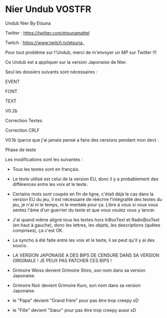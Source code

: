 # Nier Undub VOSTFR
Undub Nier By Etsuna

Twitter : https://twitter.com/etsunamattel

Twitch : https://www.twitch.tv/etsuna_

Pour tout problème sur l'Undub, merci de m'envoyer un MP sur Twitter !!!

Ce Undub est a appliquer sur la version Japonaise de Nier.

Seul les dossiers suivants sont nécessaires :

  EVENT
  
  FONT
  
  TEXT
  
V0.2b

Correction Textes

Correction CRLF
 
V0.1b (parce que j'ai jamais pensé a faire des versions pendant mon dev) :

Phase de teste
  
Les modifications sont les suivantes : 

  - Tous les textes sont en français.
  
  - Le texte utilisé est celui de la version EU, donc il y a probablement des différences entre les voix et le texte.
  
  - Certains mots sont coupés en fin de ligne, c'était déjà le cas dans la version EU du jeu,
  il est nécessaire de réécrire l'intégralité des textes du jeu, je n'ai ni le temps, ni le mentale pour ça.
  Libre à vous si vous vous sentez l'âme d'un guerrier du texte et que vous voulez vous y lancer.
  
  - J'ai quand même aligné tous les textes hors InBoxText et RadioBoxText (en haut à gauche), donc les lettres,
  les objets, les descriptions (quêtes comprises), ça c'est OK.
  
  - La syncho à été faite entre les voix et le texte, il se peut qu'il y ai des soucis.
  
  - LA VERSION JAPONAISE A DES BIPS DE CENSURE DANS SA VERSION ORIGINALE ! JE PEUX PAS PATCHER CES BIPS !
  
  - Grimoire Weiss devient Grimoire Shiro, son nom dans sa version Japonaise.
  
  - Grimoire Noir devient Grimoire Kuro, son nom dans sa version Japonaise.
  
  - le "Papa" devient "Grand frère" pour pas être trop creepy xD
  
  - le "Fille" devient "Sœur" pour pas être trop creepy aussi xD
